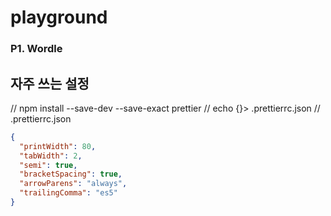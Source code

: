 # playground

### P1. Wordle


## 자주 쓰는 설정
// npm install --save-dev --save-exact prettier
// echo {}> .prettierrc.json
// .prettierrc.json
```json
{
  "printWidth": 80,
  "tabWidth": 2,
  "semi": true,
  "bracketSpacing": true,
  "arrowParens": "always",
  "trailingComma": "es5"
}

```